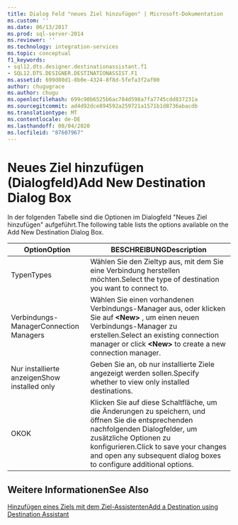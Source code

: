 ```yaml
---
title: Dialog Feld "neues Ziel hinzufügen" | Microsoft-Dokumentation
ms.custom: ''
ms.date: 06/13/2017
ms.prod: sql-server-2014
ms.reviewer: ''
ms.technology: integration-services
ms.topic: conceptual
f1_keywords:
- sql12.dts.designer.destinationassistant.f1
- SQL12.DTS.DESIGNER.DESTINATIONASSIST.F1
ms.assetid: 699d80d1-8b0e-4324-8f8d-5fefa3f2af00
author: chugugrace
ms.author: chugu
ms.openlocfilehash: 699c90b6525b6ac784d598a7fa7745cdd837231a
ms.sourcegitcommit: ad4d92dce894592a259721a1571b1d8736abacdb
ms.translationtype: MT
ms.contentlocale: de-DE
ms.lasthandoff: 08/04/2020
ms.locfileid: "87607967"
---
```

# <a name="add-new-destination-dialog-box"></a><span data-ttu-id="6f429-102">Neues Ziel hinzufügen (Dialogfeld)</span><span class="sxs-lookup"><span data-stu-id="6f429-102">Add New Destination Dialog Box</span></span>
  <span data-ttu-id="6f429-103">In der folgenden Tabelle sind die Optionen im Dialogfeld "Neues Ziel hinzufügen" aufgeführt.</span><span class="sxs-lookup"><span data-stu-id="6f429-103">The following table lists the options available on the Add New Destination Dialog Box.</span></span>  
  
|<span data-ttu-id="6f429-104">Option</span><span class="sxs-lookup"><span data-stu-id="6f429-104">Option</span></span>|<span data-ttu-id="6f429-105">BESCHREIBUNG</span><span class="sxs-lookup"><span data-stu-id="6f429-105">Description</span></span>|  
|------------|-----------------|  
|<span data-ttu-id="6f429-106">Typen</span><span class="sxs-lookup"><span data-stu-id="6f429-106">Types</span></span>|<span data-ttu-id="6f429-107">Wählen Sie den Zieltyp aus, mit dem Sie eine Verbindung herstellen möchten.</span><span class="sxs-lookup"><span data-stu-id="6f429-107">Select the type of destination you want to connect to.</span></span>|  
|<span data-ttu-id="6f429-108">Verbindungs-Manager</span><span class="sxs-lookup"><span data-stu-id="6f429-108">Connection Managers</span></span>|<span data-ttu-id="6f429-109">Wählen Sie einen vorhandenen Verbindungs-Manager aus, oder klicken Sie auf **\<New>** , um einen neuen Verbindungs-Manager zu erstellen.</span><span class="sxs-lookup"><span data-stu-id="6f429-109">Select an existing connection manager or click **\<New>** to create a new connection manager.</span></span>|  
|<span data-ttu-id="6f429-110">Nur installierte anzeigen</span><span class="sxs-lookup"><span data-stu-id="6f429-110">Show installed only</span></span>|<span data-ttu-id="6f429-111">Geben Sie an, ob nur installierte Ziele angezeigt werden sollen.</span><span class="sxs-lookup"><span data-stu-id="6f429-111">Specify whether to view only installed destinations.</span></span>|  
|<span data-ttu-id="6f429-112">OK</span><span class="sxs-lookup"><span data-stu-id="6f429-112">OK</span></span>|<span data-ttu-id="6f429-113">Klicken Sie auf diese Schaltfläche, um die Änderungen zu speichern, und öffnen Sie die entsprechenden nachfolgenden Dialogfelder, um zusätzliche Optionen zu konfigurieren.</span><span class="sxs-lookup"><span data-stu-id="6f429-113">Click to save your changes and open any subsequent dialog boxes to configure additional options.</span></span>|  
  
## <a name="see-also"></a><span data-ttu-id="6f429-114">Weitere Informationen</span><span class="sxs-lookup"><span data-stu-id="6f429-114">See Also</span></span>  
 [<span data-ttu-id="6f429-115">Hinzufügen eines Ziels mit dem Ziel-Assistenten</span><span class="sxs-lookup"><span data-stu-id="6f429-115">Add a Destination using Destination Assistant</span></span>](data-flow/destination-assistant.md)  
  
  
